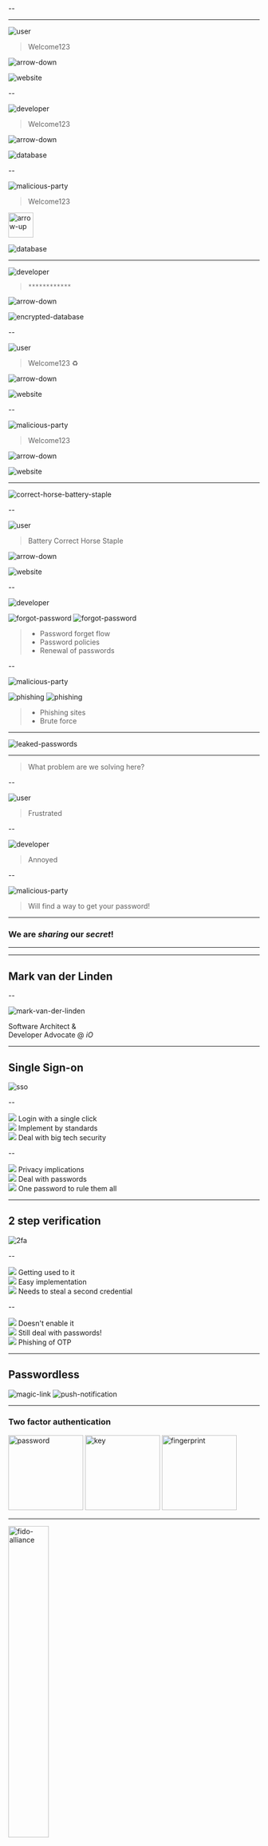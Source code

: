 <!-- .slide: data-background-image="/assets/you_shall_not.webp" -->

--

<!-- .slide: data-background-image="/assets/you_shall_not_password.webp" -->

---
<!-- .slide: data-theme="rouge" -->

![user](/assets/user.svg)
<!-- .element: class="svg-white" -->

> Welcome123

<img src="assets/arrow-down.svg" alt="arrow-down"/>
<!-- .element: style="width:50px" class="svg-white" -->

![website](/assets/website.svg)
<!-- .element: class="svg-white" -->

--

![developer](/assets/developer.svg)
<!-- .element: class="svg-white" -->

> Welcome123

<img src="assets/arrow-down.svg" alt="arrow-down"/>
<!-- .element: style="width:50px" class="svg-white" -->

![database](/assets/database.svg)
<!-- .element: class="svg-white" -->

--

![malicious-party](/assets/malicious_party.svg)
<!-- .element: class="svg-white" -->

> Welcome123

<img src="assets/arrow-up.svg" alt="arrow-up" style="width:50px;"/>
<!-- .element: style="width:50px" class="svg-white" -->

![database](/assets/database.svg)
<!-- .element: class="svg-white" -->
---

![developer](/assets/developer.svg)
<!-- .element: class="svg-white" -->

> `************`

<img src="assets/arrow-down.svg" alt="arrow-down" />
<!-- .element: style="width:50px" class="svg-white" -->

![encrypted-database](/assets/encrypted-database.svg)
<!-- .element: class="svg-white" -->

--

![user](/assets/user.svg)
<!-- .element: class="svg-white" -->

> Welcome123 ♻️

<img src="assets/arrow-down.svg" alt="arrow-down"/>
<!-- .element: style="width:50px" class="svg-white" -->

![website](/assets/website.svg)
<!-- .element: class="svg-white" -->

--

![malicious-party](/assets/malicious_party.svg)
<!-- .element: class="svg-white" -->

> Welcome123

<img src="assets/arrow-down.svg" alt="arrow-down"/>
<!-- .element: style="width:50px" class="svg-white" -->

![website](/assets/website.svg)
<!-- .element: class="svg-white" -->

---

![correct-horse-battery-staple](/assets/correct-horse-battery-staple.png)

--

![user](/assets/user.svg)
<!-- .element: class="svg-white" -->

> Battery Correct Horse Staple

<img src="assets/arrow-down.svg" alt="arrow-down" />
<!-- .element: style="width:50px" class="svg-white" -->

![website](/assets/website.svg)
<!-- .element: class="svg-white" -->

--

![developer](/assets/developer.svg)
<!-- .element: class="svg-white" -->

![forgot-password](/assets/forgot-password.svg)
![forgot-password](/assets/compliance.svg)
<!-- .element: class="svg-white" -->

> - Password forget flow
> - Password policies
> - Renewal of passwords
<!-- .element: class="svg-white" -->

[comment]: <> (Only icons or text?)

--

![malicious-party](/assets/malicious_party.svg)
<!-- .element: class="svg-white" -->

![phishing](/assets/phishing.svg)
![phishing](/assets/brute-force.svg)
<!-- .element: class="svg-white" -->

> - Phishing sites
> - Brute force
<!-- .element: class="fade-in" -->

[comment]: <> (Only icons or text?)

---

![leaked-passwords](/assets/leaked-passwords.png)

---

> What problem are we solving here?

--

![user](/assets/user.svg)
<!-- .element: class="svg-white" -->

> Frustrated

--

![developer](/assets/developer.svg)
<!-- .element: class="svg-white" -->

> Annoyed

--

![malicious-party](/assets/malicious_party.svg)
<!-- .element: class="svg-white" -->

> Will find a way to get your password!

---

### We are _sharing_ our _secret_!

---

<!-- .slide: data-background-image="/assets/doors_of_durin.webp" -->

---

## Mark van der Linden
<!-- .slide: data-theme="blue" -->

--

![mark-van-der-linden](/assets/mark-van-der-linden.jpg)<!-- .element: class="circle" style="max-height: 20vh" -->

Software Architect &</br>
Developer Advocate @ _iO_</br>

---

## Single Sign-on

![sso](/assets/sso.png)

--

<div>
  <img src="/assets/user.svg"> Login with a single click
</div><!-- .element: class="svg-flex svg-flex-start svg-white"-->

<div>
  <img src="/assets/developer.svg"> Implement by standards
</div><!-- .element: class="svg-flex svg-flex-start svg-white"-->

<div>
  <img src="/assets/malicious_party.svg"> Deal with big tech security
</div><!-- .element: class="svg-flex svg-flex-start svg-white"-->

--

<div>
  <img src="/assets/user.svg"> Privacy implications
</div><!-- .element: class="svg-flex svg-flex-start svg-white"-->

<div>
  <img src="/assets/developer.svg"> Deal with passwords
</div><!-- .element: class="svg-flex svg-flex-start svg-white"-->

<div>
  <img src="/assets/malicious_party.svg"> One password to rule them all
</div><!-- .element: class="svg-flex svg-flex-start svg-white"-->

---

## 2 step verification

![2fa](/assets/2fa.webp)

--

<div>
  <img src="/assets/user.svg"> Getting used to it
</div><!-- .element: class="svg-flex svg-flex-start svg-white"-->

<div>
  <img src="/assets/developer.svg"> Easy implementation
</div><!-- .element: class="svg-flex svg-flex-start svg-white"-->

<div>
  <img src="/assets/malicious_party.svg"> Needs to steal a second credential
</div><!-- .element: class="svg-flex svg-flex-start svg-white"-->

--

<div>
  <img src="/assets/user.svg"> Doesn't enable it
</div><!-- .element: class="svg-flex svg-flex-start svg-white"-->

<div>
  <img src="/assets/developer.svg"> Still deal with passwords!
</div><!-- .element: class="svg-flex svg-flex-start svg-white"-->

<div>
  <img src="/assets/malicious_party.svg"> Phishing of OTP
</div><!-- .element: class="svg-flex svg-flex-start svg-white"-->

---

## Passwordless

![magic-link](/assets/magic-link.svg)<!-- .element: class="svg-white svg-25 fragment fade-in" -->
![push-notification](/assets/push-notification.svg)<!-- .element: class="svg-white svg-25 fragment fade-in" style="margin-left: 2em" -->

---

### Two factor authentication

<img src="assets/password.svg" alt="password" style="width:150px;"/>
<!-- .element: class="svg-white fragment fade-in-then-semi-out" -->
<img src="assets/key.svg" alt="key" style="width:150px;"/>
<!-- .element: class="svg-white fragment fade-in" -->
<img src="assets/fingerprint.svg" alt="fingerprint" style="width:150px;"/>
<!-- .element: class="svg-white fragment fade-in" -->

---

<img src="/assets/fido-alliance.png" alt="fido-alliance" style="width:40%;"/>

> Reduce over-reliance on passwords
<!-- .element: class="fragment fade-in" -->

--

## FIDO Protocol

![yubi-key](/assets/yubi-key.png)<!-- .element: class="fragment fade-in" -->

--

## FIDO2 Protocol 

<div>
  <img src="assets/microsoft.svg" alt="microsoft" style="width:80px;"/>
  <img src="assets/google.svg" alt="google" style="width:80px;"/>
  <img src="assets/apple.svg" alt="apple" style="width:80px;"/>
  <img src="assets/firefox-browser.svg" alt="firefox" style="width:80px;"/>
</div>
<!-- .element: class="svg-white fragment fade-in-then-semi-out" -->

<div>
  <img src="assets/edge.svg" alt="edge" style="width:80px;"/>
  <img src="assets/chrome.svg" alt="chrome" style="width:80px;"/>
  <img src="assets/safari.svg" alt="safari" style="width:80px;"/>
  <img src="assets/firefox-browser.svg" alt="firefox" style="width:80px;"/>
</div>
<!-- .element: class="svg-white fragment fade-in-then-semi-out" -->

--

<div>

<img src="assets/webauthentication.svg" alt="webauthentication" style="width:250px;"/>
<br />

##### Web Authentication (WebAuthn)

</div>

--

### Standard

![standerdization](/assets/standerdization.svg)<!-- .element: class="svg-white svg-25" -->

--

Public Key Cryptography

![key-pair](/assets/key-pair.svg)<!-- .element: class="svg-white svg-25" -->

--

<div>

<img src="assets/ctap.png" alt="ctap" style="width:250px;"/>
<br />

##### Client to authenticator Protocol (CTAP)

</div>

--

Platform Authenticators

![platform-authenticators](/assets/platform-authenticators.svg)<!-- .element: class="svg-white svg-35" -->

--

Roaming Authenticators

![roaming-authenticators](/assets/roaming-authenticators.svg)<!-- .element: class="svg-white svg-35" -->

---

## Implementation

--

#### Registration

![registration](/assets/registration.webp)

--

#### Creation of the JSON object (backend)

```java[1-4|6-9|11-15|17-20|22-23|25]
RelyingPartyIdentity rpIdentity = RelyingPartyIdentity.builder()
    .id("iodigital.com") 
    .name("iO Application")
    .build();

RelyingParty rp = RelyingParty.builder()
    .identity(rpIdentity)
    .credentialRepository(new MyCredentialRepository())
    .build();

UserIdentity user = UserIdentity.builder()
  .name("mark")
  .displayName("Mark van der Linden")
  .id("someRandomString")
  .build();

StartRegistrationOptions options = 
  StartRegistrationOptions.builder()
    .user(user)
    .build();

PublicKeyCredentialCreationOptions request = 
  rp.startRegistration(options);

return request.createJson();
```

--

### JSON Object

```json[2-5|6-10|11|12|13]
{
  "rp": {
    "name": "iO Application",
    "id": "iodigital.com"
  },
  "user": {
    "name": "mark",
    "displayName": "Mark van der Linden",
    "id": "Ve_TC1ROGx8gxgqIXg4QK_HdNgYA1DueCk76aJQeOGn1Ig3Q9NNQJSlmN54xabrWu3qGye-8i7lfW4tscEDMvw"
  },
  "challenge": "XAwA8V0uAKIw8E14qLZhpmPpzQHB8TawyCObc5ps_eo",
  "pubKeyCredParams": [{alg: -7, type: "public-key"}],
  "timeout": 60000
}
```

--

#### Invoke WebAuthn API (frontend)

```js[1|3-5|7]
const optionsFromBackend = await callToBackend("mark");

const webhAuthnJsonObject = await navigator.credentials.create({
    publicKey: optionsFromBackend
});

const result = await anotherCallToBackend(webhAuthnJsonObject);
```

--

#### Validate response (backend)

```java[1|2-3|5-9|7|8|11]
String webhAuthnJsonObject = /* ... */; 
PublicKeyCredential pkc = PublicKeyCredential
  .parseRegistrationResponseJson(webhAuthnJsonObject);

RegistrationResult result = rp.finishRegistration(
  FinishRegistrationOptions.builder()
    .request(request)
    .response(pkc)
    .build());

ByteArray publicKey = result.getPublicKey();
```

--

### Authentication

![authentication](/assets/authentication.webp)<!-- .element: style="max-width: 53%" -->

--

#### Creation of the JSON object (backend)

```java[1-4|6]
AssertionRequest request = rp.startAssertion(
  StartAssertionOptions.builder()
    .username("mark")
    .build());

return request.createJson();
```

--

### JSON object

```json[2|3|4-8|9]
{
  "challenge": "XAwA8V0uAKIw8E14qLZhpmPpzQHB8TawyCObc5ps_eo",
  "rpId": "iodigital.com",
  "allowCredentials": [{
    "transports": "usb",
    "type": "public-key",
    "id": "******"
  }],
  "timeout": 60000
}
```

--

#### Invoke WebAuthn API (frontend)

```js[1|3-5|7]
const optionsFromBackend = await callToBackend("mark");

const credential = await navigator.credentials.get({
    publicKey: optionsFromBackend
});

const result = await anotherCallToBackend(credential);
```

--

#### Validate response (backend)

```java[1|2-3|5-9|11-12]
String publicKeyCredentialJson = /* ... */;
PublicKeyCredential pkc = PublicKeyCredential
  .parseAssertionResponseJson(publicKeyCredentialJson);

AssertionResult result = rp.finishAssertion(
  FinishAssertionOptions.builder()
    .request(request)
    .response(pkc)
    .build());

boolean success = result.isSuccess();
String username = result.getUsername();
```

---

## Out of the box solutions

<!-- .slide: data-theme="blue" -->

--

### Laptop as authenticator

<img src="assets/laptop.svg" alt="laptop" style="width:250px;"/>
<!-- .element: class="svg-white" -->

--

<video data-autoplay muted src="assets/laptop-as-authenticator.mp4"></video>
<!--<iframe style="width:100%; height:600px;" data-src="auth/admin/master/console/" data-preload></iframe>-->

--

### Phone as authenticator

<img src="assets/laptop-mobile.svg" alt="laptop-mobile" style="width:250px;"/>
<!-- .element: class="svg-white" -->

--

[comment]: <> (Registration and authentication via laptop)
<video data-autoplay muted src="assets/phone-as-authenticator.mp4"></video>

--

### Phone as authenticator

<img src="assets/mobile.svg" alt="mobile" style="width:250px;"/>
<!-- .element: class="svg-white" -->

--

<!-- .slide: data-theme="blue" -->

[comment]: <> (authentication via phone)

<video height="600px" data-autoplay muted src="assets/phone-as-authenticator2.mp4"></video>

---

## So...
<!-- .slide: data-theme="orange" -->

--

<div>
  <img src="/assets/user.svg"> Reduce relience on passwords!
</div><!-- .element: class="svg-flex svg-flex-start svg-white"-->

<div>
  <img src="/assets/developer.svg"> Enable Web Authentication!
</div><!-- .element: class="svg-flex svg-flex-start svg-white"-->

<div>
  <img src="/assets/malicious_party.svg"> Steal those public keys!
</div><!-- .element: class="svg-flex svg-flex-start svg-white"-->

and<!-- .element: class="fragment"--> 
---

<!-- .slide: data-background-image="/assets/keep_your_secrets.webp" -->

--

### Want to know more?

<span>💡 [webauthn.io](https://webauthn.io) </span> <br />
<span>⚙️ [webauthn.guide](https://webauthn.guide) </span> <br />

--

## Thank you

Contact us:

![iO logo](/assets/io.svg)<!-- .element: class="icon icon-inline" --> [iodigital.com](https://www.iodigital.com) <br />

<div>

  ![mark-van-der-linden](/assets/mark-van-der-linden.jpg)<!-- .element: class="circle" style="max-height: 10vh" --></br>
  ###### 📧 mark.vanderlinden@iodigital.com
  ###### 🏢 [linkedin.com/in/markvdl](https://www.linkedin.com/in/markvdl/) <br />

</div>

--

<img src="assets/cow-spring-23.jpg" alt="cow"/>

--

## Register at [covenofwisdom.io](https://covenofwisdom.io)  <br />

##### Thursday 23rd of March, 16h00 - 20h00 CET
##### iO Campus Eindhoven, Marconilaan 16, Eindhoven <br /><br />

- ##### Registrations are limited to 50 people.
- ##### Bring Your Own Laptop.
- ##### Free food and drinks are provided.
- ##### This event will unfortunately not be streamed online.
